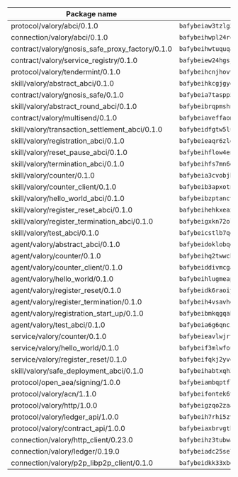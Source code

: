 | Package name                                                  | Package hash                                                  |
| ------------------------------------------------------------- | ------------------------------------------------------------- |
| protocol/valory/abci/0.1.0                                    | `bafybeiaw3tzlg3rkvnn5fcufblktmfwngmxugn4yo7pyjp76zz6aqtqcay` |
| connection/valory/abci/0.1.0                                  | `bafybeihwpl24rodaaacw5dpsmeazaaelm5j263fqderxm5xn7f5penm2bq` |
| contract/valory/gnosis_safe_proxy_factory/0.1.0               | `bafybeihwtuquqaimamkv26ucnyis4hc6lya34xwsx5n7hiksssnwfkekie` |
| contract/valory/service_registry/0.1.0                        | `bafybeiew24hgsjdasaqiikhulfa2rxgnh7pzpv2zzfwnsyfzbnrcj6dvjm` |
| protocol/valory/tendermint/0.1.0                              | `bafybeihcnjhovvyyfbkuw5sjyfx2lfd4soeocfqzxz54g67333m6nk5gxq` |
| skill/valory/abstract_abci/0.1.0                              | `bafybeihkcgjgyoleu6jgwhpffkzvflmybajlz5k2fkxhl3nngbbo6xzlsy` |
| contract/valory/gnosis_safe/0.1.0                             | `bafybeia7taspp5boe5235fdv5ejdix7fdhyy4kwp26qx2ng2oo3k7kk7iy` |
| skill/valory/abstract_round_abci/0.1.0                        | `bafybeibrqpmshn3dq2p7rsmydgdylop2aiiyt3usbyuea4fryt5b7ag34u` |
| contract/valory/multisend/0.1.0                               | `bafybeiaveffaomsnmsc5hx62o77u7ilma6eipox7m5lrwa56737ektva3i` |
| skill/valory/transaction_settlement_abci/0.1.0                | `bafybeidfgtw5lub25nklaxa4fsxesg6crri6v4amxroktqmxf6cesdsdti` |
| skill/valory/registration_abci/0.1.0                          | `bafybeieaqr6zldvdengkwppkfyz6gv3vq4zte6gppqag5zfszr2oyjk4sy` |
| skill/valory/reset_pause_abci/0.1.0                           | `bafybeihflow4en2s5dwzp6qg4xtym7ng4lzgq7xsqhywdr7itl3roikpuy` |
| skill/valory/termination_abci/0.1.0                           | `bafybeihfs7mn6gpq5w2snxlu7izftpotqcg257h3d5lfx22agqlfihdahq` |
| skill/valory/counter/0.1.0                                    | `bafybeia3cvobjbvqfewxtfruu2yoefhv6x6s5jtkxpui6vatbym3otkumm` |
| skill/valory/counter_client/0.1.0                             | `bafybeib3apxotnry7gt6a5q2cesdobjlcb5bjqjuzwnp4f5naozbiyxvja` |
| skill/valory/hello_world_abci/0.1.0                           | `bafybeibzptancv7k4y4tody43r3xziddmheykhlogjwyw6yy4a6poa545e` |
| skill/valory/register_reset_abci/0.1.0                        | `bafybeihehkxeaxriberxfwie3lpi4sj7rh5egq63vhxmympatjvbkh7uwu` |
| skill/valory/register_termination_abci/0.1.0                  | `bafybeigxkn72ol6sotziivohdq4dm4hhlhr72hijeojqlrboe34l33fh2i` |
| skill/valory/test_abci/0.1.0                                  | `bafybeicstlb7qojyrkh7zdbrsisvcpv2fnlk5tikn2clstzf7jecka6jsy` |
| agent/valory/abstract_abci/0.1.0                              | `bafybeidoklobqgrb47oxxqnnkgadhgmg6qzusoy4gtyharj7sfsqe7ge3u` |
| agent/valory/counter/0.1.0                                    | `bafybeihq2twwcbdwc5mayl7bpzexq64aml2heznfszsaxoojzyzqttloq4` |
| agent/valory/counter_client/0.1.0                             | `bafybeiddivmcgauqdsbiedeenckltzyaukmyi3e4ccxp4cssqlqyadffwe` |
| agent/valory/hello_world/0.1.0                                | `bafybeihlugmeapihugkqrgz75zkse7yzs7qyxl4x5b5keilhdpkmooytii` |
| agent/valory/register_reset/0.1.0                             | `bafybeidk6raoiysbmy3l4ufcxtfkeggegqctaulfgdx75skxlvw2oqvkze` |
| agent/valory/register_termination/0.1.0                       | `bafybeih4vsavhdey6rg4t4xycke6wrlt2a5dijwpxqf7lcuavypzd7huzm` |
| agent/valory/registration_start_up/0.1.0                      | `bafybeibmkqgqahn3u27zzkoufry657qjedml7d5rl2czachledrnzl3a4q` |
| agent/valory/test_abci/0.1.0                                  | `bafybeia6g6qnczmmbqqxbotbslmi5oldm2ahpp463v53tic7f4z4wb2qqa` |
| service/valory/counter/0.1.0                                  | `bafybeieavlwjrtbj43miapopwqtq7ztxv2opg7y6o23qz3zbchishnrory` |
| service/valory/hello_world/0.1.0                              | `bafybeif3mlwfou3inuhb4hh4siwrpspzt7bgs4lc3buqn7bpqvefr4253a` |
| service/valory/register_reset/0.1.0                           | `bafybeifqkj2yvo7v7fiznfxfre7i5qpbu66weehwjdyp7fn5ce3jxb3cfm` |
| skill/valory/safe_deployment_abci/0.1.0                       | `bafybeihabtxqh3dysfuirelhuccizspeajgrwoy6khxgyfuxa6avzcrnqq` |
| protocol/open_aea/signing/1.0.0                               | `bafybeiambqptflge33eemdhis2whik67hjplfnqwieoa6wblzlaf7vuo44` |
| protocol/valory/acn/1.1.0                                     | `bafybeifontek6tvaecatoauiule3j3id6xoktpjubvuqi3h2jkzqg7zh7a` |
| protocol/valory/http/1.0.0                                    | `bafybeigzqo2zaakcjtzzsm6dh4x73v72xg6ctk6muyp5uq5ueb7y34fbxy` |
| protocol/valory/ledger_api/1.0.0                              | `bafybeih7rhi5zvfvwakx5ifgxsz2cfipeecsh7bm3gnudjxtvhrygpcftq` |
| protocol/valory/contract_api/1.0.0                            | `bafybeiaxbrvgtbdrh4lslskuxyp4awyr4whcx3nqq5yrr6vimzsxg5dy64` |
| connection/valory/http_client/0.23.0                          | `bafybeihz3tubwado7j3wlivndzzuj3c6fdsp4ra5r3nqixn3ufawzo3wii` |
| connection/valory/ledger/0.19.0                               | `bafybeiadc25se7dgnn4mufztwpzdono4xsfs45qknzdqyi3gckn6ccuv44` |
| connection/valory/p2p_libp2p_client/0.1.0                     | `bafybeidkk33xbga54szmitk6uwsi3ef56hbbdbuasltqtiyki34hgfpnxa` |
